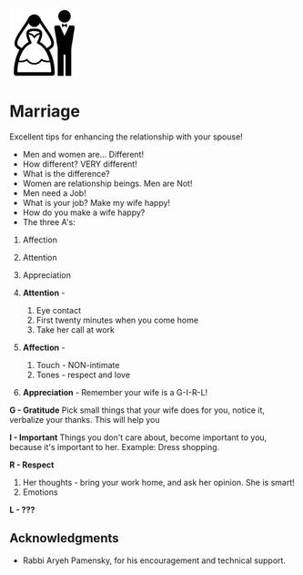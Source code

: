 ![marriage icon](marriage.png "marriage icon")

# Marriage

Excellent tips for enhancing the relationship with your spouse!

- Men and women are... Different!
- How different? VERY different!
- What is the difference?
- Women are relationship beings. Men are Not!
- Men need a Job!
- What is your job? Make my wife happy!
- How do you make a wife happy?
- The three A's: 

1. Affection
1. Attention
1. Appreciation

1. **Attention** - 
	1. Eye contact
	1. First twenty minutes when you come home
	1. Take her call at work

1. **Affection** - 
	1. Touch - NON-intimate
	1. Tones - respect and love

1. **Appreciation** - Remember your wife is a G-I-R-L!

**G - Gratitude**
Pick small things that your wife does for you, notice it, verbalize your thanks.
This will help you 

**I - Important**
Things you don't care about, become important to you, because it's important to her.
Example: Dress shopping.

**R - Respect**
1. Her thoughts - bring your work home, and ask her opinion. She is smart!
1. Emotions

**L - ???**


## Acknowledgments

* Rabbi Aryeh Pamensky, for his encouragement and technical support. 
